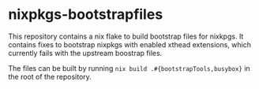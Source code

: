 # nixpkgs-bootstrapfiles

This repository contains a nix flake to build bootstrap files for nixkpgs. It contains fixes to bootstrap nixpkgs with enabled xthead extensions, which currently fails with the upstream boostrap files.

The files can be built by running `nix build .#{bootstrapTools,busybox}` in the root of the repository.
